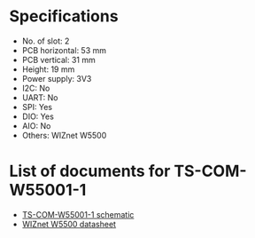 # Specifications
- No. of slot: 2
- PCB horizontal: 53 mm
- PCB vertical: 31 mm
- Height: 19 mm
- Power supply: 3V3
- I2C: No
- UART: No
- SPI: Yes
- DIO: Yes
- AIO: No
- Others: WIZnet W5500

# List of documents for TS-COM-W55001-1
- [TS-COM-W55001-1 schematic](TS-COM-W55001-1_SCH.pdf)
- [WIZnet W5500 datasheet](http://wizwiki.net/wiki/lib/exe/fetch.php/products:w5500:w5500_ds_v109e.pdf)
